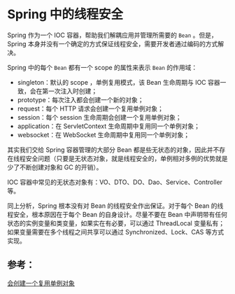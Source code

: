 # Spring 中的线程安全

Spring 作为一个 IOC 容器，帮助我们解耦应用并管理所需要的 `Bean` 。但是，Spring 本身并没有一个确定的方式保证线程安全，需要开发者通过编码的方式解决。

Spring 中的每个 `Bean` 都有一个 scope 的属性来表示 `Bean` 的作用域：

- singleton：默认的 scope ，单例复用模式，该 Bean 生命周期与 IOC 容器一致，会在第一次注入时创建；
- prototype：每次注入都会创建一个新的对象；
- request：每个 HTTP 请求会创建一个复用单例对象；
- session：每个 session 生命周期会创建一个复用单例对象；
- application：在 ServletContext 生命周期中复用同一个单例对象；
- websocket：在 WebSocket 生命周期中复用同一个单例对象；

其实我们交给 Spring 容器管理的大部分 Bean 都是些无状态的对象，因此并不存在线程安全问题（只要是无状态对象，就是线程安全的，单例相对多例的优势就是少了不断创建对象和 GC 的开销）。

IOC 容器中常见的无状态对象有：VO、DTO、DO、Dao、Service、Controller 等。

同上分析，Spring 根本没有对 Bean 的线程安全作出保证。对于每个 Bean 的线程安全，根本原因在于每个 Bean 的自身设计。尽量不要在 Bean 中声明带有任何状态的实例变量和类变量，如果实在有必要，可以通过 ThreadLocal 变量私有；如果变量需要在多个线程之间共享可以通过 Synchronized、Lock、CAS 等方式实现。

## 参考：

[会创建一个复用单例对象](http://www.importnew.com/27440.html)